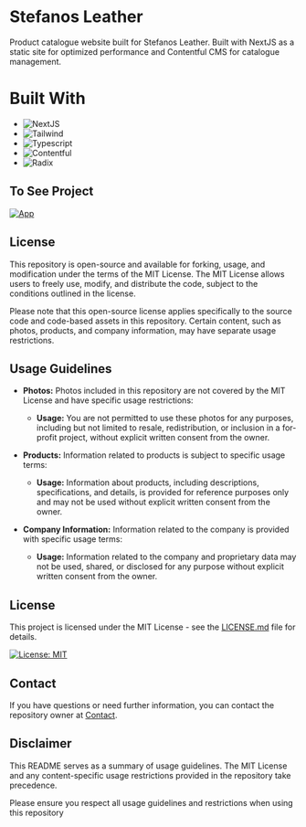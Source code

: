 # Stefanos Leather 

Product catalogue website built for Stefanos Leather. Built with NextJS as a static site for optimized performance and Contentful CMS for catalogue management.



# Built With

- ![NextJS](https://img.shields.io/badge/-NextJS-0A1A2F?style=flat&logo=next.JS)
- ![Tailwind](https://img.shields.io/badge/-Tailwind-0A1A2F?style=flat&logo=tailwindCSS)
- ![Typescript](https://img.shields.io/badge/-Typescript-0A1A2F?style=flat&logo=typeScript)
- ![Contentful](https://img.shields.io/badge/-Contentful-0A1A2F?style=flat&logo=contentful)
- ![Radix](https://img.shields.io/badge/-Radix-0A1A2F?style=flat&logo=radixui)


## To See Project

[![App](https://img.shields.io/badge/App-informational?style=for-the-badge&logo=netlify&logoColor=fff&color=23272d)](https://www.stefanosleather.com/)


## License

This repository is open-source and available for forking, usage, and modification under the terms of the MIT License. The MIT License allows users to freely use, modify, and distribute the code, subject to the conditions outlined in the license.

Please note that this open-source license applies specifically to the source code and code-based assets in this repository. Certain content, such as photos, products, and company information, may have separate usage restrictions.

## Usage Guidelines

- **Photos:** Photos included in this repository are not covered by the MIT License and have specific usage restrictions:
  - **Usage:** You are not permitted to use these photos for any purposes, including but not limited to resale, redistribution, or inclusion in a for-profit project, without explicit written consent from the owner.

- **Products:** Information related to products is subject to specific usage terms:
  - **Usage:** Information about products, including descriptions, specifications, and details, is provided for reference purposes only and may not be used without explicit written consent from the owner.

- **Company Information:** Information related to the company is provided with specific usage terms:
  - **Usage:** Information related to the company and proprietary data may not be used, shared, or disclosed for any purpose without explicit written consent from the owner.


## License

This project is licensed under the MIT License - see the [LICENSE.md](https://github.com/efeguerrero/stefanos-leather/blob/master/license.md) file for details.

[![License: MIT](https://img.shields.io/badge/License-MIT-yellow.svg)](https://opensource.org/licenses/MIT)

## Contact

If you have questions or need further information, you can contact the repository owner at [Contact](mailto:francisco.guerrero.dev@gmail.com).


## Disclaimer

This README serves as a summary of usage guidelines. The MIT License and any content-specific usage restrictions provided in the repository take precedence.

Please ensure you respect all usage guidelines and restrictions when using this repository
